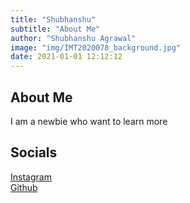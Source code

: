 ```yaml
---
title: "Shubhanshu"
subtitle: "About Me"
author: "Shubhanshu Agrawal"
image: "img/IMT2020078_background.jpg"
date: 2021-01-01 12:12:12
---
```


## About Me

I am a newbie who want to learn more<br/>

## Socials

[Instagram](https://www.instagram.com/shubhanshuagrawal19/)<br/>
[Github](https://github.com/Shubhanshu1902)<br/>




